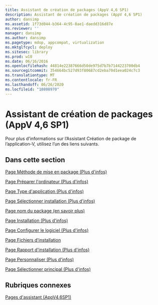 ```yaml
---
title: Assistant de création de packages (AppV 4,6 SP1)
description: Assistant de création de packages (AppV 4,6 SP1)
author: dansimp
ms.assetid: 1f73d044-b364-4c95-8ae1-daedd316d87e
ms.reviewer: ''
manager: dansimp
ms.author: dansimp
ms.pagetype: mdop, appcompat, virtualization
ms.mktglfcycl: deploy
ms.sitesec: library
ms.prod: w10
ms.date: 06/16/2016
ms.openlocfilehash: 44814e22387666d50de975d7b7b7144223700db4
ms.sourcegitcommit: 354664bc527d93f80687cd2eba70d1eea024c7c3
ms.translationtype: MT
ms.contentlocale: fr-FR
ms.lasthandoff: 06/26/2020
ms.locfileid: "10808970"
---
```

# Assistant de création de packages (AppV 4,6 SP1)


Pour plus d’informations sur l’Assistant Création de package de l’application-V, utilisez l’un des liens suivants.

## Dans cette section


<a href="" id="packaging-method-page--learn-more-"></a>[Page Méthode de mise en package (Plus d'infos)](packaging-method-page--learn-more-.md)  

<a href="" id="prepare-computer-page--learn-more-"></a>[Page Préparer l'ordinateur (Plus d'infos)](prepare-computer-page--learn-more-.md)  

<a href="" id="type-of-application-page--learn-more-"></a>[Page Type d'application (Plus d'infos)](type-of-application-page--learn-more-.md)  

<a href="" id="select-installer-page--learn-more-"></a>[Page Sélectionner installation (Plus d'infos)](select-installer-page--learn-more-.md)  

<a href="" id="package-name-page---learn-more-"></a>[Page nom du package (en savoir plus)](package-name-page---learn-more-.md)  

<a href="" id="installation-page--learn-more-"></a>[Page Installation (Plus d'infos)](installation-page--learn-more-.md)  

<a href="" id="configure-software-page--learn-more-"></a>[Page Configurer le logiciel (Plus d'infos)](configure-software-page--learn-more-.md)  

<a href="" id="installation-files-page"></a>[Page Fichiers d'installation](installation-files-page.md)  

<a href="" id="installation-report-page--learn-more-"></a>[Page Rapport d'installation (Plus d'infos)](installation-report-page--learn-more-.md)  

<a href="" id="customize-page--learn-more-"></a>[Page Personnaliser (Plus d'infos)](customize-page--learn-more-.md)  

<a href="" id="select-primary-page--learn-more-"></a>[Page Sélectionner principal (Plus d'infos)](select-primary-page--learn-more-.md)  

## Rubriques connexes


[Pages d'assistant (AppV4.6SP1)](wizard-pages--appv-46-sp1-.md)

 

 





